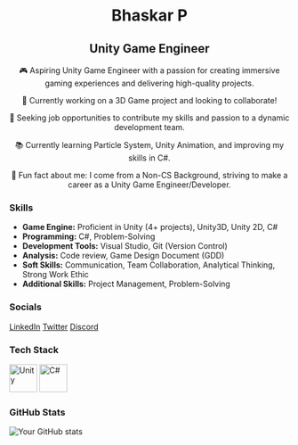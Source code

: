<div align="center">

# Bhaskar P

## Unity Game Engineer

🎮 Aspiring Unity Game Engineer with a passion for creating immersive gaming experiences and delivering high-quality projects.

🚀 Currently working on a 3D Game project and looking to collaborate!

💼 Seeking job opportunities to contribute my skills and passion to a dynamic development team.

📚 Currently learning Particle System, Unity Animation, and improving my skills in C#.

🎉 Fun fact about me: I come from a Non-CS Background, striving to make a career as a Unity Game Engineer/Developer.

</div>

### Skills

- **Game Engine:** Proficient in Unity (4+ projects), Unity3D, Unity 2D, C#
- **Programming:** C#, Problem-Solving
- **Development Tools:** Visual Studio, Git (Version Control)
- **Analysis:** Code review, Game Design Document (GDD)
- **Soft Skills:** Communication, Team Collaboration, Analytical Thinking, Strong Work Ethic
- **Additional Skills:** Project Management, Problem-Solving



### Socials

[LinkedIn](www.linkedin.com/in/bhaskar-p-b99745209)
[Twitter](https://twitter.com/OnePieceTechie)
[Discord](https://discordapp.com/users/315353573477318658)



### Tech Stack

<img src="https://img.icons8.com/ios/50/000000/unity.png" alt="Unity" width="50" height="50">
<img src="https://img.icons8.com/color/48/000000/c-sharp-logo-2.png" alt="C#" width="50" height="50">



### GitHub Stats

![Your GitHub stats](https://github-readme-stats.vercel.app/api?username=TypicalTechie2&show_icons=true)
